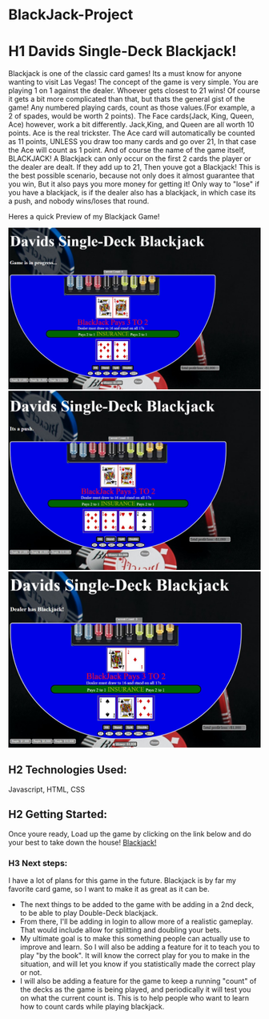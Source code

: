 # BlackJack-Project
# H1 **Davids Single-Deck Blackjack!**


Blackjack is one of the classic card games! Its a must know for anyone wanting to visit Las Vegas! The concept of the game is very simple. You are playing 1 on 1 against the dealer. Whoever gets closest to 21 wins! Of course it gets a bit more complicated than that, but thats the general gist of the game! Any numbered playing cards, count as those values.(For example, a 2 of spades, would be worth 2 points). The Face cards(Jack, King, Queen, Ace) however, work a bit differently. Jack,King, and Queen are all worth 10 points. Ace is the real trickster. The Ace card will automatically be counted as 11 points, UNLESS you draw too many cards and go over 21, In that case the Ace will count as 1 point. And of course the name of the game itself, BLACKJACK! A Blackjack can only occur on the first 2 cards the player or the dealer are dealt. If they add up to 21, Then youve got a Blackjack! This is the best possible scenario, because not only does it almost guarantee that you win, But it also pays you more money for getting it! Only way to "lose" if you have a blackjack, is if the dealer also has a blackjack, in which case its a push, and nobody wins/loses that round.


Heres a quick Preview of my Blackjack Game!

![alt text](Blackjack1.jpg)
![alt text](Blackjack2.jpg)
![alt text](Blackjack3.jpg)

## H2 Technologies Used: 

Javascript, HTML, CSS

## H2 Getting Started: 

Once youre ready, Load up the game by clicking on the link below and do your best to take down the house!
[Blackjack!](https://sheedkik.github.io/BlackJack-Project/)

### H3 Next steps:

 I have a lot of plans for this game in the future. Blackjack is by far my favorite card game, so I want to make it as great as it can be. 

 - The next things to be added to the game with be adding in a 2nd deck, to be able to play Double-Deck blackjack. 
 - From there, I'll be adding in login to allow more of a realistic gameplay. That would include allow for splitting and doubling your bets. 
 - My ultimate goal is to make this something people can actually use to improve and learn. So I will also be adding a feature for it to teach you to play "by the book". It will know the correct play for you to make in the situation, and will let you know if you statistically made the correct play or not. 
 - I will also be adding a feature for the game to keep a running "count" of the decks as the game is being played, and periodically it will test you on what the current count is. This is to help people who want to learn how to count cards while playing blackjack.